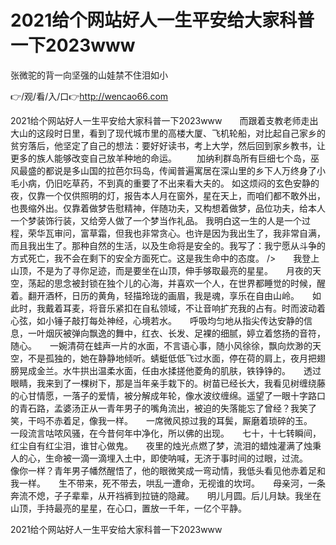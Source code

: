 # 2021给个网站好人一生平安给大家科普一下2023www
张微驼的背一向坚强的山娃禁不住泪如小

👉/观/看/入/口👉http://wencao66.com

2021给个网站好人一生平安给大家科普一下2023www　　而跟着支教老师走出大山的这段时日里，看到了现代城市里的高楼大厦、飞机轮船，对比起自己家乡的贫穷落后，他坚定了自己的想法：要好好读书，考上大学，然后回到家乡教书，让更多的族人能够改变自己放羊种地的命运。
　　加纳利群岛所有巨细七个岛，巫风最盛的都说是多山国的拉芭尔玛岛，传闻普遍寓居在深山里的乡下人万终身了小毛小病，仍旧吃草药，不到真的重要了不出来看大夫的。
如这烦闷的玄色安静的夜，仅靠一个仅供照明的灯，报告本人月在窗外，星在天上，而咱们都不敢外出，也畏缩外出。仅靠着做梦告慰精神，伴随功夫，又构想着做梦，品位功夫，给本人一个梦装饰行装，又给旁人做了一个梦当作礼品。
我明白这一生的人是一个过程，荣华瓦审问，富草霜，但我也非常贪心。也许是因为我出生了，我非常自满，而且我出生了。那种自然的生活，以及生命将是安全的。我写了：我宁愿从斗争的方式死亡，我不会在剩下的安全方面死亡。这是我生命中的态度。
/>　　我登上山顶，不是为了寻你足迹，而是要坐在山顶，伸手够取最亮的星星。　　月夜的天空，荡起的思念被封锁在独个儿的心海，并喜欢一个人，在世界都睡觉的时候，醒着。翻开酒杯，日历的黄角，轻描玲珑的画眉，我是魂，享乐在自由山岭。　　如此时，我戴着耳麦，将音乐紧扣在自私领域，不让音响扩充我的占有。时而波动着心弦，如小锤子敲打每处神经，心境若水。　　呼吸均匀地从指尖传达安静的信息，一叶烟灰被弹向飘逸的舞中，红衣、长发、足裸的细腻，婷立着悠扬的音符，随心。　　一婉清荷在蛙声一片的水面，不言语心事，随小风徐徐，飘向炊渺的天空，不是孤独的，她在静静地倾听。蜻蜓低低飞过水面，停在荷的肩上，夜月把翅膀晃成金兰。水牛拱出温柔水面，任由水揉搓他菱角的肌肤，铁铮铮的。　　透过眼睛，我来到了一棵树下，那是当年亲手栽下的。树苗已经长大，我看见树缠绕藤的心甘情愿，一落子的爱情，被分解成年轮，像水波纹缠绵。遥望了一眼十字路口的青石路，孟婆汤正从一青年男子的嘴角流出，被迫的失落能忘了曾经？我笑了笑，干吗不赤着足，像我一样。　　一席微风掠过我的耳鬓，厮磨着琐碎的玉。　　一段流言咕哝风骚，在今昔何年中净化，所以佛的出现。　　七十，十七转瞬间，红尘自有红尘泪，谁甘心做鬼。　　夜里的烛光点燃了梦，流泪的蜡烛灌满了烛秉人的心，生命被一滴一滴埋入土中，即使呐喊，无济于事时间的过眼，过流。　　像你一样？青年男子幡然醒悟了，他的眼微笑成一弯动情，我低头看见他赤着足和我一样。　　生不带来，死不带去，哄乱一遭命，无视谁的坎坷。　　母亲河，一条奔流不熄，子子辈辈，从开裆裤到拉链的隐藏。　　明儿月圆。后儿月缺。我坐在山顶，手持最亮的星星，在心口，置放一千年，一亿个平静。

2021给个网站好人一生平安给大家科普一下2023www

